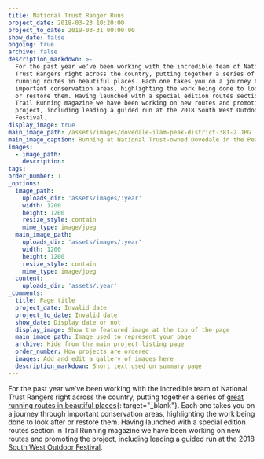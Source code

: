 ```yaml
---
title: National Trust Ranger Runs
project_date: 2018-03-23 10:20:00
project_to_date: 2019-03-31 00:00:00
show_date: false
ongoing: true
archive: false
description_markdown: >-
  For the past year we've been working with the incredible team of National
  Trust Rangers right across the country, putting together a series of great
  running routes in beautiful places. Each one takes you on a journey through
  important conservation areas, highlighting the work being done to look after
  or restore them. Having launched with a special edition routes section in
  Trail Running magazine we have been working on new routes and promoting the
  project, including leading a guided run at the 2018 South West Outdoor
  Festival.
display_image: true
main_image_path: /assets/images/dovedale-ilam-peak-district-381-2.JPG
main_image_caption: Running at National Trust-owned Dovedale in the Peak District
images:
  - image_path:
    description:
tags:
order_number: 1
_options:
  image_path:
    uploads_dir: 'assets/images/:year'
    width: 1200
    height: 1200
    resize_style: contain
    mime_type: image/jpeg
  main_image_path:
    uploads_dir: 'assets/images/:year'
    width: 1200
    height: 1200
    resize_style: contain
    mime_type: image/jpeg
  content:
    uploads_dir: 'assets/:year'
_comments:
  title: Page title
  project_date: Invalid date
  project_to_date: Invalid date
  show_date: Display date or not
  display_image: Show the featured image at the top of the page
  main_image_path: Image used to represent your page
  archive: Hide from the main project listing page
  order_number: How projects are ordered
  images: Add and edit a gallery of images here
  description_markdown: Short text used on summary page
---
```


For the past year we've been working with the incredible team of National Trust Rangers right across the country, putting together a series of [great running routes in beautiful places](https://www.nationaltrust.org.uk/features/unforgettable-runs-at-the-places-we-look-after){: target="_blank"}. Each one takes you on a journey through important conservation areas, highlighting the work being done to look after or restore them. Having launched with a special edition routes section in Trail Running magazine we have been working on new routes and promoting the project, including leading a guided run at the 2018 [South West Outdoor Festival](https://www.nationaltrust.org.uk/days-out/regionsouthwest/south-west-outdoor-festival).